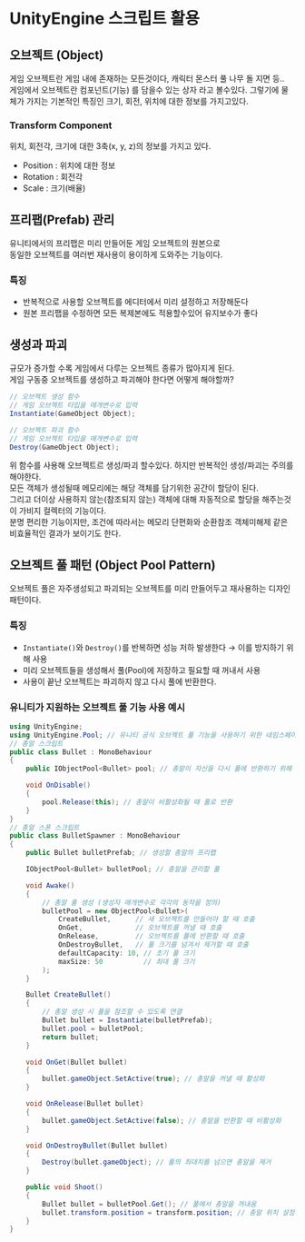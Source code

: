 # UnityEngine 스크립트 활용
## 오브젝트 (Object)
게임 오브젝트란 게임 내에 존재하는 모든것이다, 캐릭터 몬스터 풀 나무 돌 지면 등..  
게임에서 오브젝트란 컴포넌트(기능) 를 담을수 있는 상자 라고 볼수있다.
그렇기에 물체가 가지는 기본적인 특징인 크기, 회전, 위치에 대한 정보를 가지고있다.
### Transform Component
위치, 회전각, 크기에 대한 3축(x, y, z)의 정보를 가지고 있다.
- Position : 위치에 대한 정보  
- Rotation : 회전각  
- Scale : 크기(배율)  

## 프리팹(Prefab) 관리
유니티에서의 프리팹은 미리 만들어둔 게임 오브젝트의 원본으로  
동일한 오브젝트를 여러번 재사용이 용이하게 도와주는 기능이다.
### 특징
- 반복적으로 사용할 오브젝트를 에디터에서 미리 설정하고 저장해둔다
- 원본 프리팹을 수정하면 모든 복제본에도 적용할수있어 유지보수가 좋다
## 생성과 파괴
규모가 증가할 수록 게임에서 다루는 오브젝트 종류가 많아지게 된다.  
게임 구동중 오브젝트를 생성하고 파괴해야 한다면 어떻게 해야할까?
```cs
// 오브젝트 생성 함수
// 게임 오브젝트 타입을 매개변수로 입력
Instantiate(GameObject Object);

// 오브젝트 파괴 함수
// 게임 오브젝트 타입을 매개변수로 입력
Destroy(GameObject Object);
```
위 함수를 사용해 오브젝트르 생성/파괴 할수있다. 하지만 반복적인 생성/파괴는 주의를 해야한다.  
모든 객체가 생성될때 메모리에는 해당 객체를 담기위한 공간이 할당이 된다.  
그리고 더이상 사용하지 않는(참조되지 않는) 객체에 대해 자동적으로 할당을 해주는것이 가비지 컬렉터의 기능이다.  
분명 편리한 기능이지만, 조건에 따라서는 메모리 단편화와 순환참조 객체미해제 같은 비효율적인 결과가 보이기도 한다.

## 오브젝트 풀 패턴 (Object Pool Pattern)
오브젝트 풀은 자주생성되고 파괴되는 오브젝트를 미리 만들어두고 재사용하는 디자인 패턴이다.
### 특징
- `Instantiate()`와 `Destroy()`를 반복하면 성능 저하 발생한다 → 이를 방지하기 위해 사용
- 미리 오브젝트들을 생성해서 풀(Pool)에 저장하고 필요할 때 꺼내서 사용
- 사용이 끝난 오브젝트는 파괴하지 않고 다시 풀에 반환한다.  
### 유니티가 지원하는 오브젝트 풀 기능 사용 예시
```cs
using UnityEngine;
using UnityEngine.Pool; // 유니티 공식 오브젝트 풀 기능을 사용하기 위한 네임스페이스
// 총알 스크립트
public class Bullet : MonoBehaviour 
{
    public IObjectPool<Bullet> pool; // 총알이 자신을 다시 풀에 반환하기 위해 참조하는 풀

    void OnDisable() 
    {
        pool.Release(this); // 총알이 비활성화될 때 풀로 반환
    }
}
// 총알 스폰 스크립트
public class BulletSpawner : MonoBehaviour 
{
    public Bullet bulletPrefab; // 생성할 총알의 프리팹

    IObjectPool<Bullet> bulletPool; // 총알을 관리할 풀

    void Awake() 
    {
        // 총알 풀 생성 (생성자 매개변수로 각각의 동작을 정의)
        bulletPool = new ObjectPool<Bullet>(
            CreateBullet,      // 새 오브젝트를 만들어야 할 때 호출
            OnGet,             // 오브젝트를 꺼낼 때 호출
            OnRelease,         // 오브젝트를 풀에 반환할 때 호출
            OnDestroyBullet,   // 풀 크기를 넘겨서 제거할 때 호출
            defaultCapacity: 10, // 초기 풀 크기
            maxSize: 50          // 최대 풀 크기
        );
    }

    Bullet CreateBullet() 
    {
        // 총알 생성 시 풀을 참조할 수 있도록 연결
        Bullet bullet = Instantiate(bulletPrefab);
        bullet.pool = bulletPool;
        return bullet;
    }

    void OnGet(Bullet bullet) 
    {
        bullet.gameObject.SetActive(true); // 총알을 꺼낼 때 활성화
    }

    void OnRelease(Bullet bullet) 
    {
        bullet.gameObject.SetActive(false); // 총알을 반환할 때 비활성화
    }

    void OnDestroyBullet(Bullet bullet) 
    {
        Destroy(bullet.gameObject); // 풀의 최대치를 넘으면 총알을 제거
    }

    public void Shoot() 
    {
        Bullet bullet = bulletPool.Get(); // 풀에서 총알을 꺼내옴
        bullet.transform.position = transform.position; // 총알 위치 설정
    }
}

```
